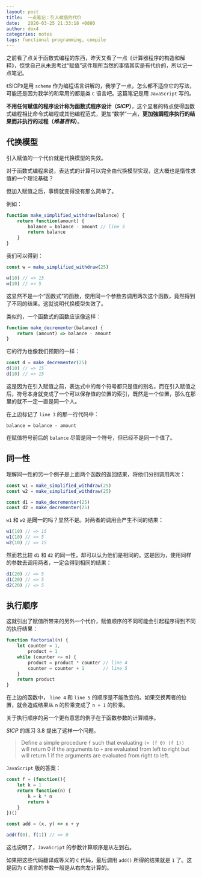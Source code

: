 ```yaml
---
layout: post
title:  一点笔记：引入赋值的代价
date:   2020-03-25 21:33:18 +0800
author: dox4
categories: notes
tags: functional programming, compile
---
```


之前看了点关于函数式编程的东西，昨天又看了一点《计算器程序的构造和解释》，惊觉自己从未思考过“赋值”这件理所当然的事情其实是有代价的，所以记一点笔记。

《SICP》是用 `scheme` 作为编程语言讲解的，我学了一点，怎么都不适应它的写法，可能还是因为我学的和常用的都是类 `C` 语言吧。这篇笔记是用 `JavaScript` 写的。

**不用任何赋值的程序设计称为函数式程序设计（*SICP*）**，这个显著的特点使得函数式编程相比命令式编程或其他编程范式，更加“数学”一点，**更加強調程序执行的结果而非执行的过程（*维基百科*）**。

## 代换模型

引入赋值的一个代价就是代换模型的失效。

对于函数式编程来说，表达式的计算可以完全由代换模型实现，这大概也是惰性求值的一个理论基础？

但加入赋值之后，事情就变得没有那么简单了。

例如：

``` JavaScript
function make_simplified_withdraw(balance) {
    return function(amount) {
        balance = balance - amount // line 3
        return balance
    }
}
```

我们可以得到：

``` JavaScript
const w = make_simplified_withdraw(25)

w(10) // => 15
w(10) // => 5
```

这显然不是一个“函数式”的函数，使用同一个参数去调用两次这个函数，竟然得到了不同的结果。这就说明代换模型失效了。

类似的，一个函数式的函数应该像这样：

``` JavaScript
function make_decrementer(balance) {
    return (amount) => balance - amount
}
```

它的行为也像我们预期的一样：

``` JavaScript
const d = make_decrementer(25)
d(10) // => 15
d(10) // => 15
```

这是因为在引入赋值之前，表达式中的每个符号都只是值的别名，而在引入赋值之后，符号本身就变成了一个可以保存值的位置的索引，既然是一个位置，那么在那里的就不一定一直是同一个人。

在上边标记了 `line 3` 的那一行代码中：

```
balance = balance - amount
``` 

在赋值符号前后的 `balance` 尽管是同一个符号，但已经不是同一个值了。

## 同一性

理解同一性的另一个例子是上面两个函数的返回结果，将他们分别调用两次：

``` JavaScript
const w1 = make_simplified_withdraw(25)
const w2 = make_simplified_withdraw(25)

const d1 = make_decrementer(25)
const d2 = make_decrementer(25)
```

`w1` 和 `w2` 是**同一**的吗？显然不是。对两者的调用会产生不同的结果：

``` JavaScript
w1(10) // => 15
w1(10) // => 5
w2(10) // => 15
```

然而若比较 `d1` 和 `d2` 的同一性，却可以认为他们是相同的。这是因为，使用同样的参数去调用两者，一定会得到相同的结果：

``` JavaScript
d1(20) // => 5
d1(20) // => 5
d2(20) // => 5
```

## 执行顺序

这就引出了赋值所带来的另外一个代价，赋值顺序的不同可能会引起程序得到不同的执行结果：

``` JavaScript
function factorial(n) {
    let counter = 1,
        product = 1
    while (counter <= n) {
        product = product * counter // line 4
        counter = counter + 1       // line 5
    }
    return product
}
```

在上边的函数中， `line 4` 和 `line 5` 的顺序是不能改变的。如果交换两者的位置，就会造成结果从 `n` 的阶乘变成了 `n + 1` 的阶乘。

关于执行顺序的另一个更有意思的例子在于函数参数的计算顺序。

*SICP* 的练习 3.8 提出了这样一个问题。

> Define a simple procedure `f` such that evaluating
> `(+ (f 0) (f 1)) `
> will return 0 if the arguments to `+` are evaluated from left to right but will return 1 if the arguments are evaluated from right to left. 

`JavaScript` 版的答案：

```JavaScript
const f = (function(){
    let k = 1
    return function(n) {
        k = k * n
        return k
    }
})()

const add = (x, y) => x + y

add(f(0), f(1)) // => 0
```

这也说明了，`JavaScript` 的参数计算顺序是从左到右。

如果把这些代码翻译成等义的 `C` 代码，最后调用 `add()` 所得的结果就是 `1` 了。这是因为 `C` 语言的参数一般是从右向左计算的。
